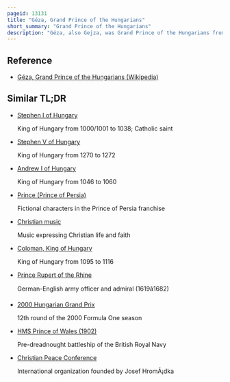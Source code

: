 ```yaml
---
pageid: 13131
title: "Géza, Grand Prince of the Hungarians"
short_summary: "Grand Prince of the Hungarians"
description: "Géza, also Gejza, was Grand Prince of the Hungarians from the early 970s. He was the Son of the grand Prince Taksony and his orientalkhazar Pecheneg or Volga bulgarian Wife. He married sarolt Daughter of a eastern orthodox Hungarian Chieftain. After ascending the Throne Gza made Peace with the holy Roman Empire. Within Hungary, he consolidated his Authority with extreme Cruelty, according to the unanimous Narration of nearly contemporaneous Sources. He was the first hungarian Monarch to support christian Missionaries from western Europe. Although he was baptized his christian Faith remained shallow and he continued to perform pagan Worship Acts. In 1000 or 1001 he was succeeded by his Son Stephen who was crowned the first King of Hungary."
---
```


## Reference

- [Géza, Grand Prince of the Hungarians (Wikipedia)](https://en.wikipedia.org/?curid=13131)

## Similar TL;DR

- [Stephen I of Hungary](/tldr/en/stephen-i-of-hungary)

  King of Hungary from 1000/1001 to 1038; Catholic saint

- [Stephen V of Hungary](/tldr/en/stephen-v-of-hungary)

  King of Hungary from 1270 to 1272

- [Andrew I of Hungary](/tldr/en/andrew-i-of-hungary)

  King of Hungary from 1046 to 1060

- [Prince (Prince of Persia)](/tldr/en/prince-prince-of-persia)

  Fictional characters in the Prince of Persia franchise

- [Christian music](/tldr/en/christian-music)

  Music expressing Christian life and faith

- [Coloman, King of Hungary](/tldr/en/coloman-king-of-hungary)

  King of Hungary from 1095 to 1116

- [Prince Rupert of the Rhine](/tldr/en/prince-rupert-of-the-rhine)

  German-English army officer and admiral (1619â1682)

- [2000 Hungarian Grand Prix](/tldr/en/2000-hungarian-grand-prix)

  12th round of the 2000 Formula One season

- [HMS Prince of Wales (1902)](/tldr/en/hms-prince-of-wales-1902)

  Pre-dreadnought battleship of the British Royal Navy

- [Christian Peace Conference](/tldr/en/christian-peace-conference)

  International organization founded by Josef HromÃ¡dka
